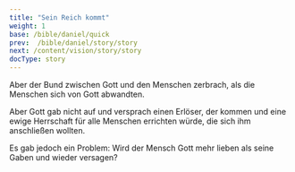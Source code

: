 ```yaml
---
title: "Sein Reich kommt"
weight: 1
base: /bible/daniel/quick
prev:  /bible/daniel/story/story
next: /content/vision/story/story
docType: story
---
```



Aber der Bund zwischen Gott und den Menschen zerbrach, als die Menschen sich von Gott abwandten. 

Aber Gott gab nicht auf und versprach einen Erlöser, der kommen und eine ewige Herrschaft für alle Menschen errichten würde, die sich ihm anschließen wollten.

Es gab jedoch ein Problem: Wird der Mensch Gott mehr lieben als seine Gaben und wieder versagen?